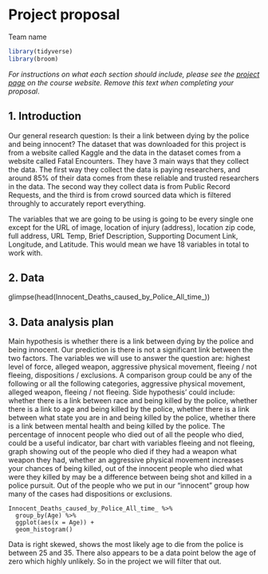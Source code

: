 Project proposal
================
Team name

``` r
library(tidyverse)
library(broom)
```

*For instructions on what each section should include, please see the
[project page](https://idsed.digital/assessments/project/#proposal) on
the course website. Remove this text when completing your proposal*.

## 1. Introduction

Our general research question: Is their a link between dying by the
police and being innocent? The dataset that was downloaded for this
project is from a website called Kaggle and the data in the dataset
comes from a website called Fatal Encounters. They have 3 main ways that
they collect the data. The first way they collect the data is paying
researchers, and around 85% of their data comes from these reliable and
trusted researchers in the data. The second way they collect data is
from Public Record Requests, and the third is from crowd sourced data
which is filtered throughly to accurately report everything.

The variables that we are going to be using is going to be every single
one except for the URL of image, location of injury (address), location
zip code, full address, URL Temp, Brief Description, Supporting Document
Link, Longitude, and Latitude. This would mean we have 18 variables in
total to work with.

## 2. Data

glimpse(head(Innocent\_Deaths\_caused\_by\_Police\_All\_time\_))

## 3. Data analysis plan

Main hypothesis is whether there is a link between dying by the police
and being innocent. Our prediction is there is not a significant link
between the two factors. The variables we will use to answer the
question are: highest level of force, alleged weapon, aggressive
physical movement, fleeing / not fleeing, dispositions / exclusions. A
comparison group could be any of the following or all the following
categories, aggressive physical movement, alleged weapon, fleeing / not
fleeing. Side hypothesis’ could include: whether there is a link between
race and being killed by the police, whether there is a link to age and
being killed by the police, whether there is a link between what state
you are in and being killed by the police, whether there is a link
between mental health and being killed by the police. The percentage of
innocent people who died out of all the people who died, could be a
useful indicator, bar chart with variables fleeing and not fleeing,
graph showing out of the people who died if they had a weapon what
weapon they had, whether an aggressive physical movement increases your
chances of being killed, out of the innocent people who died what were
they killed by may be a difference between being shot and killed in a
police pursuit. Out of the people who we put in our “innocent” group how
many of the cases had dispositions or exclusions.

``` data_visualisation
Innocent_Deaths_caused_by_Police_All_time_ %>% 
  group_by(Age) %>% 
  ggplot(aes(x = Age)) +
  geom_histogram()
```

Data is right skewed, shows the most likely age to die from the police
is between 25 and 35. There also appears to be a data point below the
age of zero which highly unlikely. So in the project we will filter that
out.
